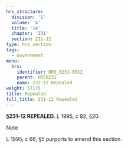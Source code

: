 ```yaml
---
hrs_structure:
  division: '1'
  volume: '4'
  title: '14'
  chapter: '231'
  section: 231-12
type: hrs_section
tags:
  - Government
menu:
  hrs:
    identifier: HRS_0231-0012
    parent: HRS0231
    name: 231-12 Repealed
weight: 57175
title: Repealed
full_title: 231-12 Repealed
---
```

**§231-12 REPEALED.** L 1995, c 92, §20.

Note

L 1995, c 66, §5 purports to amend this section.